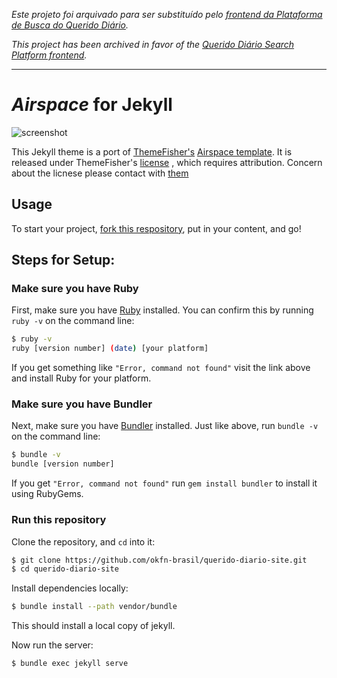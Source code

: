 *Este projeto foi arquivado para ser substituído pelo [frontend da Plataforma de Busca do Querido Diário](https://github.com/okfn-brasil/querido-diario-frontend).*

*This project has been archived in favor of the [Querido Diário Search Platform frontend](https://github.com/okfn-brasil/querido-diario-frontend).*

---

# _Airspace_ for Jekyll
![screenshot](screenshots/home.png "Description goes here")

This Jekyll theme is a port of [ThemeFisher's](https://themefisher.com) [Airspace template](https://themefisher.com/products/airspace-free-bootstrap-website-template/). It is released under ThemeFisher's [license](https://themefisher.com/license) , which requires attribution. Concern about the licnese please contact with [them](mailto:themefisher@gmail.com)

## Usage
To start your project, [fork this respository](https://github.com/ndrewtl/airspace-jekyll/fork), put in your content, and go!


## Steps for Setup:

### Make sure you have Ruby

First, make sure you have [Ruby](https://www.ruby-lang.org/en/) installed. You can confirm this by running `ruby -v` on the command line:

```sh
$ ruby -v
ruby [version number] (date) [your platform]
```

If you get something like `"Error, command not found"` visit the link above and
install Ruby for your platform.


### Make sure you have Bundler

Next, make sure you have [Bundler](https://bundler.io) installed. Just like
above, run `bundle -v` on the command line:

```sh
$ bundle -v
bundle [version number]
```

If you get `"Error, command not found"` run `gem install bundler` to install it
using RubyGems.

### Run this repository

Clone the repository, and `cd` into it:
```sh
$ git clone https://github.com/okfn-brasil/querido-diario-site.git
$ cd querido-diario-site
```

Install dependencies locally:
```sh
$ bundle install --path vendor/bundle
```

This should install a local copy of jekyll.

Now run the server:
```sh
$ bundle exec jekyll serve
```
